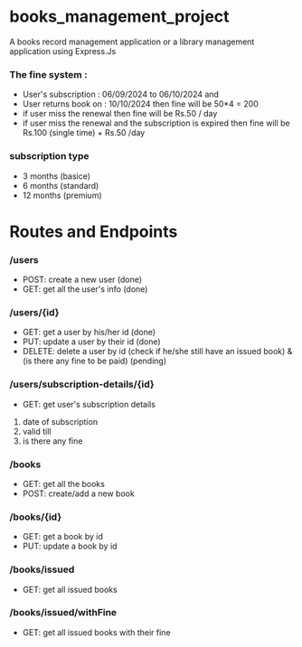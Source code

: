 # books_management_project
A books record management application or a library management application using Express.Js

### The fine system :
* User's subscription : 06/09/2024 to 06/10/2024 and
* User returns book on : 10/10/2024 then fine will be 50*4 = 200
* if user miss the renewal then fine will be Rs.50 / day
* if user miss the renewal and the subscription is expired then fine will be Rs.100 (single time) + Rs.50 /day

### subscription type
* 3 months (basice)
* 6 months (standard)
* 12 months (premium)

# Routes and Endpoints

### /users
* POST: create a new user (done)
* GET: get all the user's info (done)

### /users/{id}
* GET: get a user by his/her id (done)
* PUT: update a user by their id (done)
* DELETE: delete a user by id (check if he/she still have an issued book) & (is there any fine to be paid) (pending)

### /users/subscription-details/{id}
* GET: get user's subscription details
1. date of subscription
2. valid till
3. is there any fine

### /books
* GET: get all the books
* POST: create/add a new book

###  /books/{id}
* GET: get a book by id
* PUT: update a book by id

### /books/issued
* GET: get all issued books

### /books/issued/withFine
* GET: get all issued books with their fine
